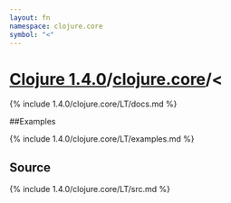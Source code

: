 ```yaml
---
layout: fn
namespace: clojure.core
symbol: "<"
---
```


# [Clojure 1.4.0](../../)/[clojure.core](../)/<

{% include 1.4.0/clojure.core/LT/docs.md %}

##Examples

{% include 1.4.0/clojure.core/LT/examples.md %}
## Source
{% include 1.4.0/clojure.core/LT/src.md %}

